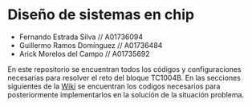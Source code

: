 # Diseño de sistemas en chip 

- Fernando Estrada Silva // A01736094
- Guillermo Ramos Domínguez // A01736484
- Arick Morelos del Campo // A01735692

En este repositorio se encuentran todos los códigos y configuraciones necesarias para resolver el reto del bloque TC1004B. En las secciones siguientes de la [Wiki](https://github.com/ferestradaa/SistemasenChip/wiki) se encuentran los codigos necesarios para posteriormente implementarlos en la solución de la situación problema. 


